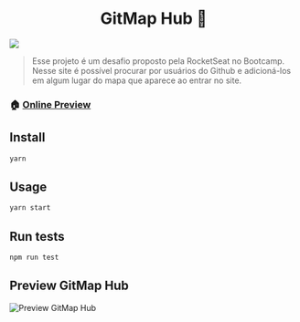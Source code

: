 <h1 align="center">GitMap Hub 👋</h1>
<p>
  <img src="https://img.shields.io/badge/version-0.1.0-blue.svg?cacheSeconds=2592000" />
</p>

> Esse projeto é um desafio proposto pela RocketSeat no Bootcamp. Nesse site é possível procurar por usuários do Github e adicioná-los em algum lugar do mapa que aparece ao entrar no site.

### 🏠 [Online Preview](https://gitmaphub.surge.sh)

## Install

```sh
yarn 
```

## Usage

```sh
yarn start
```

## Run tests

```sh
npm run test
```

## Preview GitMap Hub

![Preview GitMap Hub](/public/GitMapGif.gif)

